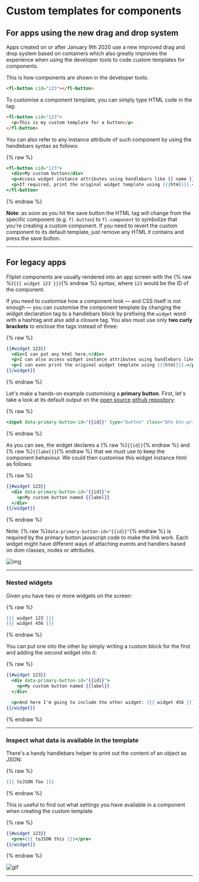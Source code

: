# Custom templates for components

## For apps using the new drag and drop system

Apps created on or after January 9th 2020 use a new improved drag and drop system based on containers which also greatly improves the experience when using the developer tools to code custom templates for components.

This is how components are shown in the developer tools:

```html
<fl-button cid="123"></fl-button>
```

To customise a component template, you can simply type HTML code in the tag:

```html
<fl-button cid="123">
  <p>This is my custom template for a button</p>
</fl-button>
```

You can also refer to any instance attribute of such component by using the handlebars syntax as follows:

{% raw %}
```handlebars
<fl-button cid="123">
  <div>My custom button</div>
  <p>Access widget instance attributes using handlebars like {{ name }}.</p>
  <p>If required, print the original widget template using {{{html}}}.</p>
</fl-button>
```
{% endraw %}

**Note**: as soon as you hit the save button the HTML tag will change from the specific component (e.g. `fl-button`) to `fl-component` to symbolize that you're creating a custom component. If you need to revert the custom component to its default template, just remove any HTML it contains and press the save button.

---

## For legacy apps

Fliplet components are usually rendered into an app screen with the {% raw %}`{{{ widget 123 }}}`{% endraw %} syntax, where `123` would be the ID of the component.

If you need to customise how a component look — and CSS itself is not enough — you can customise the component template by changing the widget declaration tag to a handlebars block by prefixing the `widget` word with a hashtag and also add a closure tag. You also must use only **two curly brackets** to enclose the tags instead of three:

{% raw %}
```handlebars
{{#widget 123}}
  <div>I can put any html here.</div>
  <p>I can also access widget instance attributes using handlebars like {{ name }}.</p>
  <p>I can even print the original widget template using {{{html}}}.</p>
{{/widget}}
```
{% endraw %}

Let's make a hands-on example customising a **primary button**. First, let's take a look at its default output on the [open source github repository](https://github.com/Fliplet/fliplet-widget-primary-button/blob/master/build.html):

{% raw %}
```handlebars
<input data-primary-button-id="{{id}}" type="button" class="btn btn-primary" value="{{#if label}}{{label}}{{else}}Primary button{{/if}}" />
```
{% endraw %}

As you can see, the widget declares a {% raw %}`{{id}}`{% endraw %} and {% raw %}`{{label}}`{% endraw %} that we must use to keep the component behaviour. We could then customise this widget instance html as follows:

{% raw %}
```handlebars
{{#widget 123}}
  <div data-primary-button-id="{{id}}">
    <p>My custom button named {{label}}
  </div>
{{/widget}}
```
{% endraw %}

Note: {% raw %}`data-primary-button-id="{{id}}"`{% endraw %} is required by the primary button javascript code to make the link work. Each widget might have different ways of attaching events and handlers based on dom classes, nodes or attributes.

![img](https://cl.ly/0j451L1O3b2V/Image%202018-05-25%20at%201.48.42%20PM.png)

---

### Nested widgets

Given you have two or more widgets on the screen:

{% raw %}
```handlebars
{{{ widget 123 }}}
{{{ widget 456 }}}
```
{% endraw %}

You can put one into the other by simply writing a custom block for the first and adding the second widget into it:

{% raw %}
```handlebars
{{#widget 123}}
  <div data-primary-button-id="{{id}}">
    <p>My custom button named {{label}}
  </div>

  <p>And here I'm going to include the other widget: {{{ widget 456 }}}</p>
{{/widget}}
```
{% endraw %}

---

### Inspect what data is available in the template

There's a handy handlebars helper to print out the content of an object as JSON:

{% raw %}
```handlebars
{{{ toJSON foo }}}
```
{% endraw %}

This is useful to find out what settings you have available in a component when creating the custom template

{% raw %}
```handlebars
{{#widget 123}}
  <pre>{{{ toJSON this }}}</pre>
{{/widget}}
```
{% endraw %}

![gif](https://cl.ly/0M1X0K341s0F/Image%202018-05-25%20at%201.46.52%20PM.png)

---
